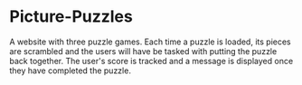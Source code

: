 # Picture-Puzzles
A website with three puzzle games. Each time a puzzle is loaded, its pieces are scrambled and the users will have be tasked with putting the puzzle back together. The user's score is tracked and a message is displayed once they have completed the puzzle. 



